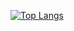 [![Top Langs](https://github-readme-stats.vercel.app/api/top-langs/?username=NyRakath&layout=compact&theme=gruvbox)](https://github.com/anuraghazra/github-readme-stats)